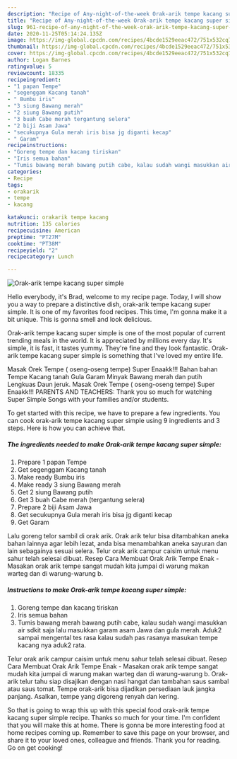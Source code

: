 ```yaml
---
description: "Recipe of Any-night-of-the-week Orak-arik tempe kacang super simple"
title: "Recipe of Any-night-of-the-week Orak-arik tempe kacang super simple"
slug: 961-recipe-of-any-night-of-the-week-orak-arik-tempe-kacang-super-simple
date: 2020-11-25T05:14:24.135Z
image: https://img-global.cpcdn.com/recipes/4bcde1529eeac472/751x532cq70/orak-arik-tempe-kacang-super-simple-foto-resep-utama.jpg
thumbnail: https://img-global.cpcdn.com/recipes/4bcde1529eeac472/751x532cq70/orak-arik-tempe-kacang-super-simple-foto-resep-utama.jpg
cover: https://img-global.cpcdn.com/recipes/4bcde1529eeac472/751x532cq70/orak-arik-tempe-kacang-super-simple-foto-resep-utama.jpg
author: Logan Barnes
ratingvalue: 5
reviewcount: 18335
recipeingredient:
- "1 papan Tempe"
- "segenggam Kacang tanah"
- " Bumbu iris"
- "3 siung Bawang merah"
- "2 siung Bawang putih"
- "3 buah Cabe merah tergantung selera"
- "2 biji Asam Jawa"
- "secukupnya Gula merah iris bisa jg diganti kecap"
- " Garam"
recipeinstructions:
- "Goreng tempe dan kacang tiriskan"
- "Iris semua bahan"
- "Tumis bawang merah bawang putih cabe, kalau sudah wangi masukkan air sdkit saja lalu masukkan garam asam Jawa dan gula merah. Aduk2 sampai mengental tes rasa kalau sudah pas rasanya masukan tempe kacang nya aduk2 rata."
categories:
- Recipe
tags:
- orakarik
- tempe
- kacang

katakunci: orakarik tempe kacang 
nutrition: 135 calories
recipecuisine: American
preptime: "PT27M"
cooktime: "PT38M"
recipeyield: "2"
recipecategory: Lunch

---
```



![Orak-arik tempe kacang super simple](https://img-global.cpcdn.com/recipes/4bcde1529eeac472/751x532cq70/orak-arik-tempe-kacang-super-simple-foto-resep-utama.jpg)

Hello everybody, it's Brad, welcome to my recipe page. Today, I will show you a way to prepare a distinctive dish, orak-arik tempe kacang super simple. It is one of my favorites food recipes. This time, I'm gonna make it a bit unique. This is gonna smell and look delicious.

Orak-arik tempe kacang super simple is one of the most popular of current trending meals in the world. It is appreciated by millions every day. It's simple, it is fast, it tastes yummy. They're fine and they look fantastic. Orak-arik tempe kacang super simple is something that I've loved my entire life.

Masak Orek Tempe ( oseng-oseng tempe) Super Enaakk!!! Bahan bahan Tempe Kacang tanah Gula Garam Minyak Bawang merah dan putih Lengkuas Daun jeruk. Masak Orek Tempe ( oseng-oseng tempe) Super Enaakk!!! PARENTS AND TEACHERS: Thank you so much for watching Super Simple Songs with your families and/or students.


To get started with this recipe, we have to prepare a few ingredients. You can cook orak-arik tempe kacang super simple using 9 ingredients and 3 steps. Here is how you can achieve that.

<!--inarticleads1-->

##### The ingredients needed to make Orak-arik tempe kacang super simple:

1. Prepare 1 papan Tempe
1. Get segenggam Kacang tanah
1. Make ready  Bumbu iris
1. Make ready 3 siung Bawang merah
1. Get 2 siung Bawang putih
1. Get 3 buah Cabe merah (tergantung selera)
1. Prepare 2 biji Asam Jawa
1. Get secukupnya Gula merah iris bisa jg diganti kecap
1. Get  Garam


Lalu goreng telor sambil di orak arik. Orak arik telur bisa ditambahkan aneka bahan lainnya agar lebih lezat, anda bisa menambahkan aneka sayuran dan lain sebagainya sesuai selera. Telur orak arik campur caisim untuk menu sahur telah selesai dibuat. Resep Cara Membuat Orak Arik Tempe Enak - Masakan orak arik tempe sangat mudah kita jumpai di warung makan warteg dan di warung-warung b. 

<!--inarticleads2-->

##### Instructions to make Orak-arik tempe kacang super simple:

1. Goreng tempe dan kacang tiriskan
1. Iris semua bahan
1. Tumis bawang merah bawang putih cabe, kalau sudah wangi masukkan air sdkit saja lalu masukkan garam asam Jawa dan gula merah. Aduk2 sampai mengental tes rasa kalau sudah pas rasanya masukan tempe kacang nya aduk2 rata.


Telur orak arik campur caisim untuk menu sahur telah selesai dibuat. Resep Cara Membuat Orak Arik Tempe Enak - Masakan orak arik tempe sangat mudah kita jumpai di warung makan warteg dan di warung-warung b. Orak-arik telur tahu siap disajikan dengan nasi hangat dan tambahan saus sambal atau saus tomat. Tempe orak-arik bisa dijadikan persediaan lauk jangka panjang. Asalkan, tempe yang digoreng renyah dan kering. 

So that is going to wrap this up with this special food orak-arik tempe kacang super simple recipe. Thanks so much for your time. I'm confident that you will make this at home. There is gonna be more interesting food at home recipes coming up. Remember to save this page on your browser, and share it to your loved ones, colleague and friends. Thank you for reading. Go on get cooking!
